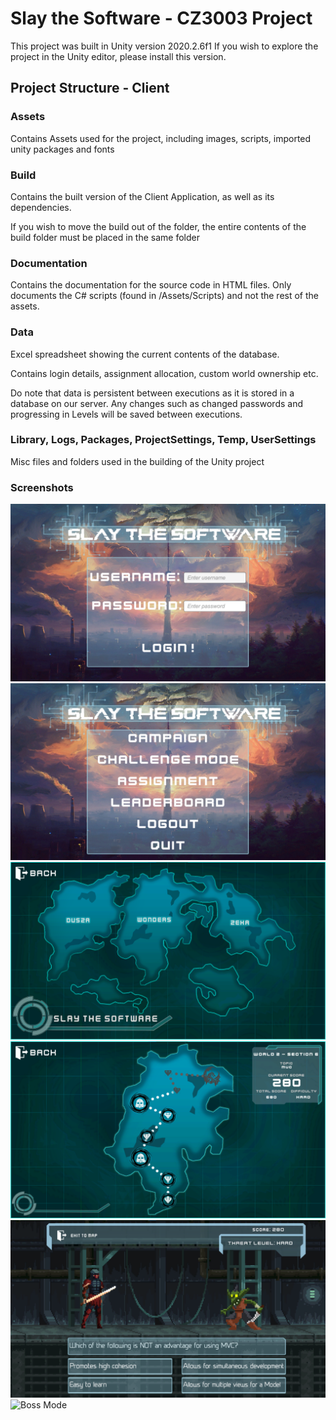 # Slay the Software - CZ3003 Project
This project was built in Unity version 2020.2.6f1
If you wish to explore the project in the Unity editor, please install this version.

## Project Structure - Client
### Assets
Contains Assets used for the project, including images, scripts, imported unity packages and fonts


### Build
Contains the built version of the Client Application, as well as its dependencies.

If you wish to move the build out of the folder, the entire contents of the build folder must be placed in the same folder


### Documentation
Contains the documentation for the source code in HTML files. Only documents the C# scripts (found in /Assets/Scripts) and not the rest of the assets.


### Data
Excel spreadsheet showing the current contents of the database.

Contains login details, assignment allocation, custom world ownership etc.

Do note that data is persistent between executions as it is stored in a database on our server. Any changes such as changed passwords and progressing in Levels will be saved between executions.


### Library, Logs, Packages, ProjectSettings, Temp, UserSettings
Misc files and folders used in the building of the Unity project


### Screenshots
![Login Screen](https://github.com/Joshlim288/SlayTheSoftware/blob/master/Screenshots/LoginScreen.png?raw=true)
![Main Screen](https://github.com/Joshlim288/SlayTheSoftware/blob/master/Screenshots/MainScreen.png?raw=true)
![World Map](https://github.com/Joshlim288/SlayTheSoftware/blob/master/Screenshots/WorldMap.png?raw=true)
![Level Map](https://github.com/Joshlim288/SlayTheSoftware/blob/master/Screenshots/LevelMap.png?raw=true)
![Quiz Mode](https://github.com/Joshlim288/SlayTheSoftware/blob/master/Screenshots/QuizMode.png?raw=true)
![Boss Mode](https://github.com/Joshlim288/SlayTheSoftware/blob/master/Screenshots/BossMode.png?raw=true)
